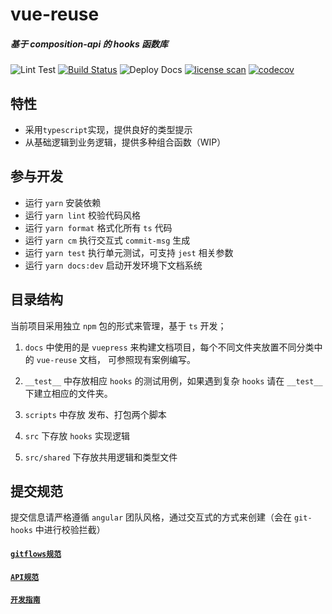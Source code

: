 # vue-reuse

##### 基于 composition-api 的 hooks 函数库

![Lint Test](https://github.com/xus-code/vue-reuse/workflows/Lint%20Test%20CI/badge.svg)
[![Build Status](https://travis-ci.org/xus-code/vue-reuse.svg?branch=master)](https://travis-ci.org/xus-code/vue-reuse)
![Deploy Docs](https://github.com/xus-code/vue-reuse/workflows/Deploy%20Doc%20CI/badge.svg)
[![license scan](https://app.fossa.com/api/projects/git%2Bgithub.com%2Fxus-code%2Fvue-reuse.svg?type=shield)](https://app.fossa.com/projects/git%2Bgithub.com%2Fxus-code%2Fvue-reuse?ref=badge_shield)
[![codecov](https://codecov.io/gh/xus-code/vue-reuse/branch/master/graph/badge.svg?token=PM1K5156D2)](https://codecov.io/gh/xus-code/vue-reuse)

## 特性

- 采用`typescript`实现，提供良好的类型提示
- 从基础逻辑到业务逻辑，提供多种组合函数（WIP）

## 参与开发

- 运行 `yarn` 安装依赖
- 运行 `yarn lint` 校验代码风格
- 运行 `yarn format` 格式化所有 `ts` 代码
- 运行 `yarn cm` 执行交互式 `commit-msg` 生成
- 运行 `yarn test` 执行单元测试，可支持 `jest` 相关参数
- 运行 `yarn docs:dev` 启动开发环境下文档系统

## 目录结构

当前项目采用独立 `npm` 包的形式来管理，基于 `ts` 开发；

1. `docs` 中使用的是 `vuepress` 来构建文档项目，每个不同文件夹放置不同分类中的 `vue-reuse` 文档，
   可参照现有案例编写。

2. `__test__` 中存放相应 `hooks` 的测试用例，如果遇到复杂 `hooks` 请在 `__test__` 下建立相应的文件夹。

3. `scripts` 中存放 发布、打包两个脚本

4. `src` 下存放 `hooks` 实现逻辑

5. `src/shared` 下存放共用逻辑和类型文件

## 提交规范

提交信息请严格遵循 `angular` 团队风格，通过交互式的方式来创建（会在 `git-hooks` 中进行校验拦截）

#### [`gitflows规范`](https://github.com/xus-code/vue-reuse/blob/master/.github/gitflows.md)

#### [`API规范`](https://github.com/xus-code/vue-reuse/blob/master/.github/API.md)

#### [`开发指南`](https://github.com/xus-code/vue-reuse/blob/master/.github/dev.md)
